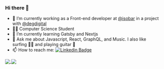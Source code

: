 ### Hi there 👋

- 🔭 I’m currently working as a Front-end developer at [@isobar](https://www.isobar.com/br/en/) in a project with [@degdigital](https://www.degdigital.com/)
- 👩‍💻 Computer Science Student
- 🌱 I’m currently learning Gatsby and Nextjs
- 💬 Ask me about Javascript, React, GraphQL, and Music. I also like surfing 🏄‍♀️ and playing guitar 🎸
- 📫 How to reach me: [![Linkedin Badge](https://img.shields.io/badge/-LinkedIn-blue?style=flat-square&logo=Linkedin&logoColor=white&link=https://www.linkedin.com/in/giselamd)](https://www.linkedin.com/in/giselamd)

<a href="https://github.com/GiselaMD/react-lib-components">
  <img align="center" src="https://github-readme-stats.vercel.app/api/pin?username=giselamd&repo=react-lib-components&theme=radical" />
</a>
<a href="https://github.com/GiselaMD/Hooks">
  <img align="center" src="https://github-readme-stats.vercel.app/api/pin/?username=giselamd&repo=hooks&theme=radical" />
</a>

